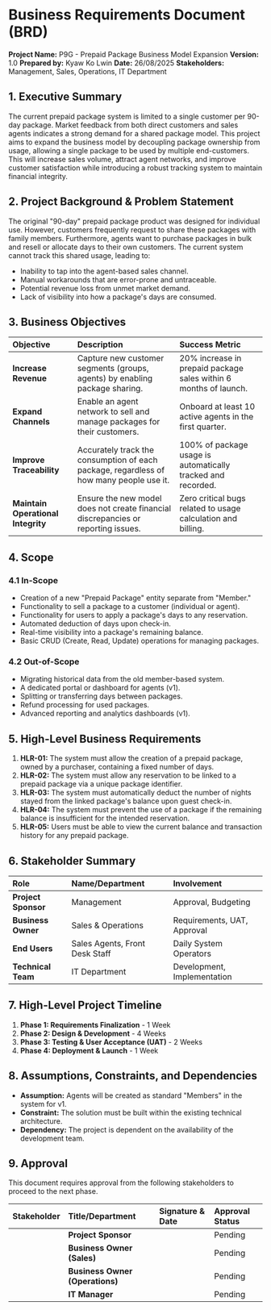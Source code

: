# Business Requirements Document (BRD)
**Project Name:** P9G - Prepaid Package Business Model Expansion
**Version:** 1.0
**Prepared by:** Kyaw Ko Lwin
**Date:** 26/08/2025
**Stakeholders:** Management, Sales, Operations, IT Department

## 1. Executive Summary
The current prepaid package system is limited to a single customer per 90-day package. Market feedback from both direct customers and sales agents indicates a strong demand for a shared package model. This project aims to expand the business model by decoupling package ownership from usage, allowing a single package to be used by multiple end-customers. This will increase sales volume, attract agent networks, and improve customer satisfaction while introducing a robust tracking system to maintain financial integrity.

## 2. Project Background & Problem Statement
The original "90-day" prepaid package product was designed for individual use. However, customers frequently request to share these packages with family members. Furthermore, agents want to purchase packages in bulk and resell or allocate days to their own customers. The current system cannot track this shared usage, leading to:
*   Inability to tap into the agent-based sales channel.
*   Manual workarounds that are error-prone and untraceable.
*   Potential revenue loss from unmet market demand.
*   Lack of visibility into how a package's days are consumed.

## 3. Business Objectives
| Objective | Description | Success Metric |
| :--- | :--- | :--- |
| **Increase Revenue** | Capture new customer segments (groups, agents) by enabling package sharing. | 20% increase in prepaid package sales within 6 months of launch. |
| **Expand Channels** | Enable an agent network to sell and manage packages for their customers. | Onboard at least 10 active agents in the first quarter. |
| **Improve Traceability** | Accurately track the consumption of each package, regardless of how many people use it. | 100% of package usage is automatically tracked and recorded. |
| **Maintain Operational Integrity** | Ensure the new model does not create financial discrepancies or reporting issues. | Zero critical bugs related to usage calculation and billing. |

## 4. Scope
### 4.1 In-Scope
*   Creation of a new "Prepaid Package" entity separate from "Member."
*   Functionality to sell a package to a customer (individual or agent).
*   Functionality for users to apply a package's days to any reservation.
*   Automated deduction of days upon check-in.
*   Real-time visibility into a package's remaining balance.
*   Basic CRUD (Create, Read, Update) operations for managing packages.

### 4.2 Out-of-Scope
*   Migrating historical data from the old member-based system.
*   A dedicated portal or dashboard for agents (v1).
*   Splitting or transferring days between packages.
*   Refund processing for used packages.
*   Advanced reporting and analytics dashboards (v1).

## 5. High-Level Business Requirements
1.  **HLR-01:** The system must allow the creation of a prepaid package, owned by a purchaser, containing a fixed number of days.
2.  **HLR-02:** The system must allow any reservation to be linked to a prepaid package via a unique package identifier.
3.  **HLR-03:** The system must automatically deduct the number of nights stayed from the linked package's balance upon guest check-in.
4.  **HLR-04:** The system must prevent the use of a package if the remaining balance is insufficient for the intended reservation.
5.  **HLR-05:** Users must be able to view the current balance and transaction history for any prepaid package.

## 6. Stakeholder Summary
| Role | Name/Department | Involvement |
| :--- | :--- | :--- |
| **Project Sponsor** | Management | Approval, Budgeting |
| **Business Owner** | Sales & Operations | Requirements, UAT, Approval |
| **End Users** | Sales Agents, Front Desk Staff | Daily System Operators |
| **Technical Team** | IT Department | Development, Implementation |

## 7. High-Level Project Timeline
1.  **Phase 1: Requirements Finalization** - 1 Week
2.  **Phase 2: Design & Development** - 4 Weeks
3.  **Phase 3: Testing & User Acceptance (UAT)** - 2 Weeks
4.  **Phase 4: Deployment & Launch** - 1 Week

## 8. Assumptions, Constraints, and Dependencies
*   **Assumption:** Agents will be created as standard "Members" in the system for v1.
*   **Constraint:** The solution must be built within the existing technical architecture.
*   **Dependency:** The project is dependent on the availability of the development team.

## 9. Approval

This document requires approval from the following stakeholders to proceed to the next phase.

| Stakeholder | Title/Department | Signature & Date | Approval Status |
| :--- | :--- | :--- | :--- |
| | **Project Sponsor** | | Pending |
| | **Business Owner (Sales)** | | Pending |
| | **Business Owner (Operations)** | | Pending |
| | **IT Manager** | | Pending |